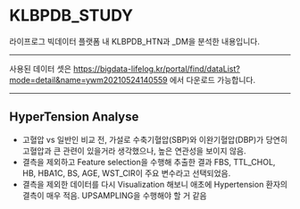 # KLBPDB_STUDY
라이프로그 빅데이터 플랫폼 내 KLBPDB_HTN과 _DM을 분석한 내용입니다.

<hr />

사용된 데이터 셋은 https://bigdata-lifelog.kr/portal/find/dataList?mode=detail&name=ywm20210524140559 에서 다운로드 가능합니다.

<hr />

<H2> HyperTension Analyse </H2>

- 고혈압 vs 일반인 비교 전, 가설로 수축기혈압(SBP)와 이완기혈압(DBP)가 당연히 고혈압과 큰 관련이 있을거라 생각했으나, 높은 연관성을 보이지 않음.
- 결측을 제외하고 Feature selection을 수행해 추출한 결과 FBS, TTL_CHOL, HB, HBA1C, BS, AGE, WST_CIR이 주요 변수라고 선택되었음.
- 결측을 제외한 데이터를 다시 Visualization 해보니 애초에 Hypertension 환자의 결측이 매우 적음. UPSAMPLING을 수행해야 할 거 같음
